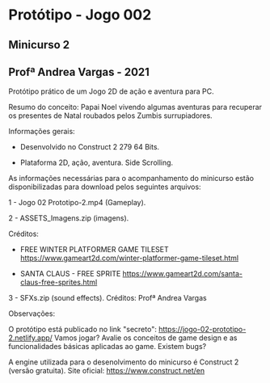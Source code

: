 # Protótipo - Jogo 002  

## Minicurso 2  
## Profª Andrea Vargas - 2021

Protótipo prático de um Jogo 2D de ação e aventura para PC.

Resumo do conceito: Papai Noel vivendo algumas aventuras para recuperar os presentes de Natal roubados pelos Zumbis surrupiadores.

Informações gerais:

* Desenvolvido no Construct 2 279 64 Bits.

* Plataforma 2D, ação, aventura. Side Scrolling.

As informações necessárias para o acompanhamento do minicurso estão disponibilizadas para download pelos seguintes arquivos:

1 - Jogo 02 Prototipo-2.mp4 (Gameplay).

2 - ASSETS_Imagens.zip (imagens). 

Créditos:

* FREE WINTER PLATFORMER GAME TILESET 
https://www.gameart2d.com/winter-platformer-game-tileset.html

* SANTA CLAUS - FREE SPRITE
https://www.gameart2d.com/santa-claus-free-sprites.html

3 - SFXs.zip (sound effects). Créditos: Profª Andrea Vargas

Observações:

O protótipo está publicado no link "secreto": https://jogo-02-prototipo-2.netlify.app/ Vamos jogar? Avalie os conceitos de game design e as funcionalidades básicas aplicadas ao game. Existem bugs?

A engine utilizada para o desenolvimento do minicurso é Construct 2 (versão gratuita). Site oficial: https://www.construct.net/en

